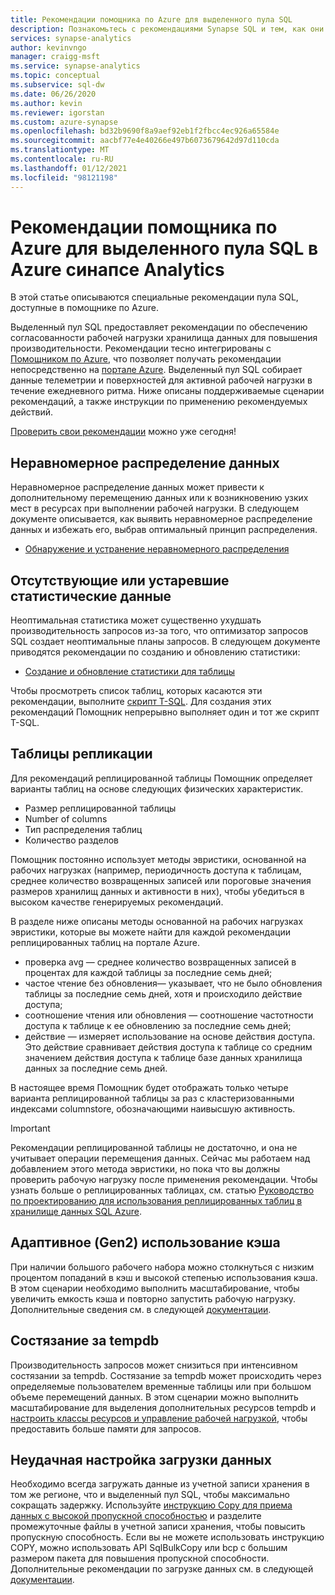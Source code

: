 ```yaml
---
title: Рекомендации помощника по Azure для выделенного пула SQL
description: Познакомьтесь с рекомендациями Synapse SQL и тем, как они создаются.
services: synapse-analytics
author: kevinvngo
manager: craigg-msft
ms.service: synapse-analytics
ms.topic: conceptual
ms.subservice: sql-dw
ms.date: 06/26/2020
ms.author: kevin
ms.reviewer: igorstan
ms.custom: azure-synapse
ms.openlocfilehash: bd32b9690f8a9aef92eb1f2fbcc4ec926a65584e
ms.sourcegitcommit: aacbf77e4e40266e497b6073679642d97d110cda
ms.translationtype: MT
ms.contentlocale: ru-RU
ms.lasthandoff: 01/12/2021
ms.locfileid: "98121198"
---
```

# <a name="azure-advisor-recommendations-for-dedicated-sql-pool-in-azure-synapse-analytics"></a>Рекомендации помощника по Azure для выделенного пула SQL в Azure синапсе Analytics

В этой статье описываются специальные рекомендации пула SQL, доступные в помощнике по Azure.  

Выделенный пул SQL предоставляет рекомендации по обеспечению согласованности рабочей нагрузки хранилища данных для повышения производительности. Рекомендации тесно интегрированы с [Помощником по Azure](../../advisor/advisor-performance-recommendations.md?toc=/azure/synapse-analytics/sql-data-warehouse/toc.json&bc=/azure/synapse-analytics/sql-data-warehouse/breadcrumb/toc.json), что позволяет получать рекомендации непосредственно на [портале Azure](https://aka.ms/Azureadvisor). Выделенный пул SQL собирает данные телеметрии и поверхностей для активной рабочей нагрузки в течение ежедневного ритма. Ниже описаны поддерживаемые сценарии рекомендаций, а также инструкции по применению рекомендуемых действий.

[Проверить свои рекомендации](https://aka.ms/Azureadvisor) можно уже сегодня! 

## <a name="data-skew"></a>Неравномерное распределение данных

Неравномерное распределение данных может привести к дополнительному перемещению данных или к возникновению узких мест в ресурсах при выполнении рабочей нагрузки. В следующем документе описывается, как выявить неравномерное распределение данных и избежать его, выбрав оптимальный принцип распределения.

- [Обнаружение и устранение неравномерного распределения](sql-data-warehouse-tables-distribute.md#how-to-tell-if-your-distribution-column-is-a-good-choice)

## <a name="no-or-outdated-statistics"></a>Отсутствующие или устаревшие статистические данные

Неоптимальная статистика может существенно ухудшать производительность запросов из-за того, что оптимизатор запросов SQL создает неоптимальные планы запросов. В следующем документе приводятся рекомендации по созданию и обновлению статистики:

- [Создание и обновление статистики для таблицы](sql-data-warehouse-tables-statistics.md)

Чтобы просмотреть список таблиц, которых касаются эти рекомендации, выполните [скрипт T-SQL](https://github.com/Microsoft/sql-data-warehouse-samples/blob/master/samples/sqlops/MonitoringScripts/ImpactedTables). Для создания этих рекомендаций Помощник непрерывно выполняет один и тот же скрипт T-SQL.

## <a name="replicate-tables"></a>Таблицы репликации

Для рекомендаций реплицированной таблицы Помощник определяет варианты таблиц на основе следующих физических характеристик.

- Размер реплицированной таблицы
- Number of columns
- Тип распределения таблиц
- Количество разделов

Помощник постоянно использует методы эвристики, основанной на рабочих нагрузках (например, периодичность доступа к таблицам, среднее количество возвращенных записей или пороговые значения размеров хранилищ данных и активности в них), чтобы убедиться в высоком качестве генерируемых рекомендаций.

В разделе ниже описаны методы основанной на рабочих нагрузках эвристики, которые вы можете найти для каждой рекомендации реплицированных таблиц на портале Azure.

- проверка avg — среднее количество возвращенных записей в процентах для каждой таблицы за последние семь дней;
- частое чтение без обновления— указывает, что не было обновления таблицы за последние семь дней, хотя и происходило действие доступа;
- соотношение чтения или обновления — соотношение частотности доступа к таблице к ее обновлению за последние семь дней;
- действие — измеряет использование на основе действия доступа. Это действие сравнивает действия доступа к таблице со средним значением действия доступа к таблице базе данных хранилища данных за последние семь дней.

В настоящее время Помощник будет отображать только четыре варианта реплицированной таблицы за раз с кластеризованными индексами columnstore, обозначающими наивысшую активность.

> [!IMPORTANT]
> Рекомендации реплицированной таблицы не достаточно, и она не учитывает операции перемещения данных. Сейчас мы работаем над добавлением этого метода эвристики, но пока что вы должны проверить рабочую нагрузку после применения рекомендации. Чтобы узнать больше о реплицированных таблицах, см. статью [Руководство по проектированию для использования реплицированных таблиц в хранилище данных SQL Azure](design-guidance-for-replicated-tables.md#what-is-a-replicated-table).


## <a name="adaptive-gen2-cache-utilization"></a>Адаптивное (Gen2) использование кэша
При наличии большого рабочего набора можно столкнуться с низким процентом попаданий в кэш и высокой степенью использования кэша. В этом сценарии необходимо выполнить масштабирование, чтобы увеличить емкость кэша и повторно запустить рабочую нагрузку. Дополнительные сведения см. в следующей [документации](./sql-data-warehouse-how-to-monitor-cache.md). 

## <a name="tempdb-contention"></a>Состязание за tempdb

Производительность запросов может снизиться при интенсивном состязании за tempdb.  Состязание за tempdb может происходить через определяемые пользователем временные таблицы или при большом объеме перемещений данных. В этом сценарии можно выполнить масштабирование для выделения дополнительных ресурсов tempdb и [настроить классы ресурсов и управление рабочей нагрузкой](./sql-data-warehouse-workload-management.md), чтобы предоставить больше памяти для запросов. 

## <a name="data-loading-misconfiguration"></a>Неудачная настройка загрузки данных

Необходимо всегда загружать данные из учетной записи хранения в том же регионе, что и выделенный пул SQL, чтобы максимально сокращать задержку. Используйте [инструкцию Copy для приема данных с высокой пропускной способностью](/sql/t-sql/statements/copy-into-transact-sql?view=azure-sqldw-latest) и разделите промежуточные файлы в учетной записи хранения, чтобы повысить пропускную способность. Если вы не можете использовать инструкцию COPY, можно использовать API SqlBulkCopy или bcp с большим размером пакета для повышения пропускной способности. Дополнительные рекомендации по загрузке данных см. в следующей [документации](./guidance-for-loading-data.md).